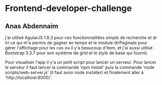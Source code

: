 # Frontend-developer-challenge

## Anas Abdennaim


j'ai utilisé AgularJS 1.6.3 pour ces fonctionnalitées simple de recherche et dr tri ce qui m'a permis de gagner en temps et le module dirPaginate pour gérer l'affichage pour les cas ou il y'a beaucoup d'item, et j'ai aussi utilisé Bootstrap 3.3.7 pour son système de grid et le style de base qui fournit.

Pour visualiser l'app il y'a un petit script pour lancer un serveur.
Pour lancer le serveur il faut lancer la commande 'npm install' puis la commande 'node scripts/web-server.js' (il faut avoir node installer) et finalement aller à 'http://localhost:8000/'.